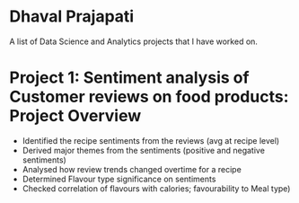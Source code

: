 # Dhaval Prajapati
A list of Data Science and Analytics projects that I have worked on.

# Project 1: Sentiment analysis of Customer reviews on food products: Project Overview
* Identified the recipe sentiments from the reviews (avg at recipe level)
* Derived major themes from the sentiments (positive and negative sentiments)
* Analysed how review trends changed overtime for a recipe
* Determined Flavour type significance on sentiments
* Checked correlation of flavours with calories; favourability to Meal type)
